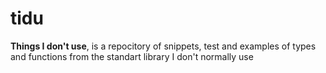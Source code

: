 # tidu
**Things I don't use**, is a repocitory of snippets, test and examples of types and functions from the standart library I don't normally use
